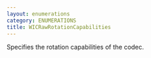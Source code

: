 ```yaml
---
layout: enumerations
category: ENUMERATIONS
title: WICRawRotationCapabilities
---
```


Specifies the rotation capabilities of the codec.
